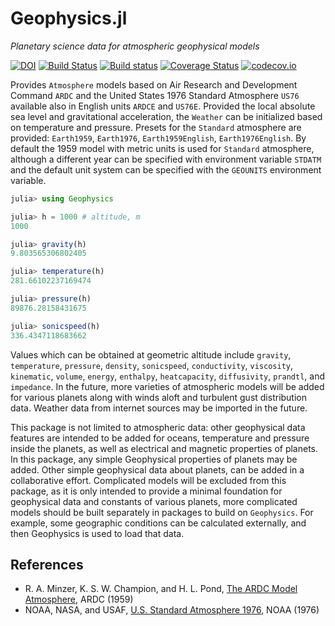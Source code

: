 # Geophysics.jl

*Planetary science data for atmospheric geophysical models*



[![DOI](https://zenodo.org/badge/306497671.svg)](https://zenodo.org/badge/latestdoi/306497671)
[![Build Status](https://travis-ci.org/chakravala/Geophysics.jl.svg?branch=master)](https://travis-ci.org/chakravala/Geophysics.jl)
[![Build status](https://ci.appveyor.com/api/projects/status/dkbkhd26j463hnx7?svg=true)](https://ci.appveyor.com/project/chakravala/geophysics-jl)
[![Coverage Status](https://coveralls.io/repos/chakravala/Geophysics.jl/badge.svg?branch=master&service=github)](https://coveralls.io/github/chakravala/Geophysics.jl?branch=master)
[![codecov.io](https://codecov.io/github/chakravala/Geophysics.jl/coverage.svg?branch=master)](https://codecov.io/github/chakravala/Geophysics.jl?branch=master)

Provides `Atmosphere` models based on Air Research and Development Command `ARDC` and the United States 1976 Standard Atmosphere `US76` available also in English units `ARDCE` and `US76E`.
Provided the local absolute sea level and gravitational acceleration, the `Weather` can be initialized based on temperature and pressure.
Presets for the `Standard` atmosphere are provided: `Earth1959`, `Earth1976`, `Earth1959English`, `Earth1976English`.
By default the 1959 model with metric units is used for `Standard` atmosphere, although a different year can be specified with environment variable `STDATM` and the default unit system can be specified with the `GEOUNITS` environment variable.

```julia
julia> using Geophysics

julia> h = 1000 # altitude, m
1000

julia> gravity(h)
9.803565306802405

julia> temperature(h)
281.66102237169474

julia> pressure(h)
89876.28158431675

julia> sonicspeed(h)
336.4347118683662
```

Values which can be obtained at geometric altitude include `gravity`, `temperature`, `pressure`, `density`, `sonicspeed`, `conductivity`, `viscosity`, `kinematic`, `volume`, `energy`, `enthalpy`, `heatcapacity`, `diffusivity`, `prandtl`, and `impedance`.
In the future, more varieties of atmospheric models will be added for various planets along with winds aloft and turbulent gust distribution data.
Weather data from internet sources may be imported in the future.

This package is not limited to atmospheric data: other geophysical data features are intended to be added for oceans, temperature and pressure inside the planets, as well as electrical and magnetic properties of planets.
In this package, any simple Geophysical properties of planets may be added.
Other simple geophysical data about planets, can be added in a collaborative effort.
Complicated models will be excluded from this package, as it is only intended to provide a minimal foundation for geophysical data and constants of various planets, more complicated models should be built separately in packages to build on `Geophysics`.
For example, some geographic conditions can be calculated externally, and then Geophysics is used to load that data.

## References
* R. A. Minzer, K. S. W. Champion, and H. L. Pond, [The ARDC Model Atmosphere](https://apps.dtic.mil/dtic/tr/fulltext/u2/229482.pdf), ARDC (1959)
* NOAA, NASA, and USAF, [U.S. Standard Atmosphere 1976](https://apps.dtic.mil/dtic/tr/fulltext/u2/a035728.pdf), NOAA (1976)
